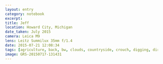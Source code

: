 ```yaml
--- 
layout: entry
category: notebook
excerpt:
title: Jeff
location: Howard City, Michigan
date_taken: July 2015
camera: Leica M9
lens: Leitz Summilux 35mm f/1.4
date: 2015-07-21 12:08:34
tags: [agriculture, back, bw, clouds, countryside, crouch, digging, dirt, farmer, farming, field, glasses, ground, hands, jeff paulen, leaves, plants, potatoes, potatos, ring, shovel, soil, vegetables]
image: GRS-20150717-131431
---
```


